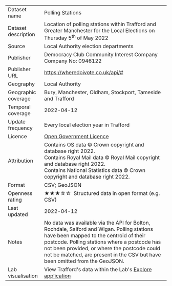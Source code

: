 <table>
<tr>
	<td>Dataset name</td>
	<td>Polling Stations</td>
</tr>
<tr>
	<td>Dataset description</td>
	<td>Location of polling stations within Trafford and Greater Manchester for the Local Elections on Thursday 5<sup>th</sup> of May 2022</td>
</tr>
<tr>
	<td>Source</td>
	<td>Local Authority election departments</td>
</tr>
<tr>
	<td>Publisher</td>
	<td>Democracy Club Community Interest Company Company No: 0946122</td>
</tr>
<tr>
	<td>Publisher URL</td>
	<td><a href="https://wheredoivote.co.uk/api/#">https://wheredoivote.co.uk/api/#</a></td>
</tr>
<tr>
	<td>Geography</td>
	<td>Local Authority</td>
</tr>
<tr>
	<td>Geographic coverage</td>
	<td>Bury, Manchester, Oldham, Stockport, Tameside and Trafford</td>
</tr>
<tr>
	<td>Temporal coverage</td>
	<td>2022-04-12</td>
</tr>
<tr>
	<td>Update frequency</td>
	<td>Every local election year in Trafford</td>
</tr>
<tr>
	<td>Licence</td>
	<td><a href="http://www.nationalarchives.gov.uk/doc/open-government-licence/version/3/">Open Government Licence</a></td>
</tr>
<tr>
	<td>Attribution</td>
	<td>Contains OS data &copy; Crown copyright and database right 2022.<br />Contains Royal Mail data &copy; Royal Mail copyright and database right 2022.<br />Contains National Statistics data &copy; Crown copyright and database right 2022.</td>
</tr>
<tr>
	<td>Format</td>
	<td>CSV; GeoJSON</td>
</tr>
<tr>
	<td>Openness rating</td>
	<td>&#9733&#9733&#9733&#9734&#9734&nbsp; Structured data in open format (e.g. CSV)</td>
</tr>
<tr>
	<td>Last updated</td>
	<td>2022-04-12</td>
</tr>
<tr>
	<td>Notes</td>
	<td>No data was available via the API for Bolton, Rochdale, Salford and Wigan. Polling stations have been mapped to the centroid of their postcode. Polling stations where a postcode has not been provided, or where the postcode could not be matched, are present in the CSV but have been omitted from the GeoJSON.</td>
</tr>
<tr>
	<td>Lab visualisation</td>
	<td>View Trafford's data within the Lab's <a href="https://www.trafforddatalab.io/maps/explore/index.html?dataset=polling_stations">Explore application</a></td>
</tr>
</table>
